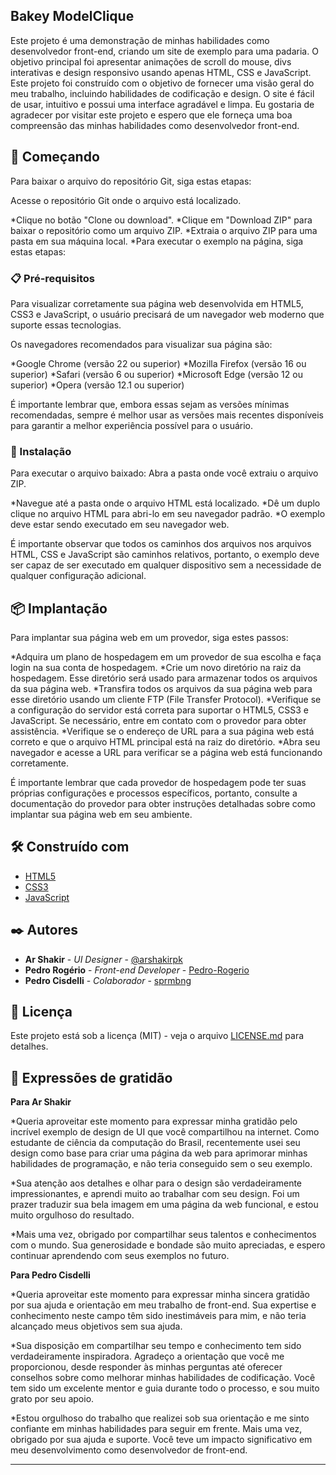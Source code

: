 ## Bakey ModelClique

Este projeto é uma demonstração de minhas habilidades como desenvolvedor front-end, criando um site de exemplo para uma padaria. O objetivo principal foi apresentar animações de scroll do mouse, divs interativas e design responsivo usando apenas HTML, CSS e JavaScript. Este projeto foi construído com o objetivo de fornecer uma visão geral do meu trabalho, incluindo habilidades de codificação e design. O site é fácil de usar, intuitivo e possui uma interface agradável e limpa. Eu gostaria de agradecer por visitar este projeto e espero que ele forneça uma boa compreensão das minhas habilidades como desenvolvedor front-end.

## 🚀 Começando

Para baixar o arquivo do repositório Git, siga estas etapas:

Acesse o repositório Git onde o arquivo está localizado.

*Clique no botão "Clone ou download".
*Clique em "Download ZIP" para baixar o repositório como um arquivo ZIP.
*Extraia o arquivo ZIP para uma pasta em sua máquina local.
*Para executar o exemplo na página, siga estas etapas:

### 📋 Pré-requisitos

Para visualizar corretamente sua página web desenvolvida em HTML5, CSS3 e JavaScript, o usuário precisará de um navegador web moderno que suporte essas tecnologias.

Os navegadores recomendados para visualizar sua página são:

*Google Chrome (versão 22 ou superior)
*Mozilla Firefox (versão 16 ou superior)
*Safari (versão 6 ou superior)
*Microsoft Edge (versão 12 ou superior)
*Opera (versão 12.1 ou superior)

É importante lembrar que, embora essas sejam as versões mínimas recomendadas, sempre é melhor usar as versões mais recentes disponíveis para garantir a melhor experiência possível para o usuário.

### 🔧 Instalação

Para executar o arquivo baixado:
Abra a pasta onde você extraiu o arquivo ZIP.

*Navegue até a pasta onde o arquivo HTML está localizado.
*Dê um duplo clique no arquivo HTML para abri-lo em seu navegador padrão.
*O exemplo deve estar sendo executado em seu navegador web.

É importante observar que todos os caminhos dos arquivos nos arquivos HTML, CSS e JavaScript são caminhos relativos, portanto, o exemplo deve ser capaz de ser executado em qualquer dispositivo sem a necessidade de qualquer configuração adicional.

## 📦 Implantação
Para implantar sua página web em um provedor, siga estes passos:

*Adquira um plano de hospedagem em um provedor de sua escolha e faça login na sua conta de hospedagem.
*Crie um novo diretório na raiz da hospedagem. Esse diretório será usado para armazenar todos os arquivos da sua página web.
*Transfira todos os arquivos da sua página web para esse diretório usando um cliente FTP (File Transfer Protocol).
*Verifique se a configuração do servidor está correta para suportar o HTML5, CSS3 e JavaScript. Se necessário, entre em contato com o provedor para obter assistência.
*Verifique se o endereço de URL para a sua página web está correto e que o arquivo HTML principal está na raiz do diretório.
*Abra seu navegador e acesse a URL para verificar se a página web está funcionando corretamente.

É importante lembrar que cada provedor de hospedagem pode ter suas próprias configurações e processos específicos, portanto, consulte a documentação do provedor para obter instruções detalhadas sobre como implantar sua página web em seu ambiente.

## 🛠️ Construído com

* [HTML5](https://html.spec.whatwg.org/multipage/)
* [CSS3](https://www.w3.org/Style/CSS/Overview.en.html)
* [JavaScript](https://developer.mozilla.org/pt-BR/docs/Web/JavaScript)

## ✒️ Autores

* **Ar Shakir** - *UI Designer* - [@arshakirpk](https://www.instagram.com/arshakirpk/)
* **Pedro Rogério** - *Front-end Developer* - [Pedro-Rogerio](https://github.com/Pedro-Rogerio)
* **Pedro Cisdelli** - *Colaborador* - [sprmbng](https://github.com/sprmbng)

## 📄 Licença

Este projeto está sob a licença (MIT) - veja o arquivo [LICENSE.md](https://github.com/Pedro-Rogerio/projectBakery/blob/main/LICENSE.MD) para detalhes.

## 🎁 Expressões de gratidão

**Para Ar Shakir**

*Queria aproveitar este momento para expressar minha gratidão pelo incrível exemplo de design de UI que você compartilhou na internet. Como estudante de ciência da computação do Brasil, recentemente usei seu design como base para criar uma página da web para aprimorar minhas habilidades de programação, e não teria conseguido sem o seu exemplo.

*Sua atenção aos detalhes e olhar para o design são verdadeiramente impressionantes, e aprendi muito ao trabalhar com seu design. Foi um prazer traduzir sua bela imagem em uma página da web funcional, e estou muito orgulhoso do resultado.

*Mais uma vez, obrigado por compartilhar seus talentos e conhecimentos com o mundo. Sua generosidade e bondade são muito apreciadas, e espero continuar aprendendo com seus exemplos no futuro.

**Para Pedro Cisdelli**

*Queria aproveitar este momento para expressar minha sincera gratidão por sua ajuda e orientação em meu trabalho de front-end. Sua expertise e conhecimento neste campo têm sido inestimáveis ​​para mim, e não teria alcançado meus objetivos sem sua ajuda.

*Sua disposição em compartilhar seu tempo e conhecimento tem sido verdadeiramente inspiradora. Agradeço a orientação que você me proporcionou, desde responder às minhas perguntas até oferecer conselhos sobre como melhorar minhas habilidades de codificação. Você tem sido um excelente mentor e guia durante todo o processo, e sou muito grato por seu apoio.

*Estou orgulhoso do trabalho que realizei sob sua orientação e me sinto confiante em minhas habilidades para seguir em frente. Mais uma vez, obrigado por sua ajuda e suporte. Você teve um impacto significativo em meu desenvolvimento como desenvolvedor de front-end.

---
